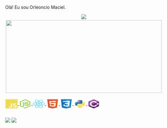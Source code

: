 Olá! Eu sou Orleoncio Maciel.

<div align="center">
  <a href="https://github.com/orleoncio-maciel">
  <img height="180em" src="https://github-readme-stats.vercel.app/api?username=orleoncio-maciel&show_icons=true&theme=dark&include_all_commits=true&count_private=true"/>
  <img height="233em" width="500em" src="https://github-readme-stats.vercel.app/api/top-langs/?username=orleoncio-maciel&layout=compact&langs_count=7&theme=dark"/>
</div>

<div style="display: inline_block"><br>
  <img align="center" alt="Orle-Js" height="30" width="40" src="https://raw.githubusercontent.com/devicons/devicon/master/icons/javascript/javascript-plain.svg">
  <img align="center" alt="Orle-Ts" height="30" width="40" src="https://raw.githubusercontent.com/devicons/devicon/master/icons/nodejs/nodejs-plain.svg">
  <img align="center" alt="Orle-React" height="30" width="40" src="https://raw.githubusercontent.com/devicons/devicon/master/icons/react/react-original.svg">
  <img align="center" alt="Orle-HTML" height="30" width="40" src="https://raw.githubusercontent.com/devicons/devicon/master/icons/html5/html5-original.svg">
  <img align="center" alt="Orle-CSS" height="30" width="40" src="https://raw.githubusercontent.com/devicons/devicon/master/icons/css3/css3-original.svg">
  <img align="center" alt="Orle-Python" height="30" width="40" src="https://raw.githubusercontent.com/devicons/devicon/master/icons/python/python-original.svg">
  <img align="center" alt="Orle-Csharp" height="30" width="40" src="https://raw.githubusercontent.com/devicons/devicon/master/icons/csharp/csharp-original.svg">
</div>

  ##

<div> 
  <a href="https://www.linkedin.com/in/rafaella-ballerini-45875016a" target="_blank"><img src="https://img.shields.io/badge/-LinkedIn-%230077B5?style=for-the-badge&logo=linkedin&logoColor=white" target="_blank"></a> 
  <a href="mailto:orleonciodev@hotmail.com" ><img src="https://img.shields.io/badge/Microsoft_Outlook-0078D4?style=for-the-badge&logo=microsoft-outlook&logoColor=white"></a>
 
  <!--![Snake animation](https://github.com/rafaballerini/rafaballerini/blob/output/github-contribution-grid-snake.svg)-->
 
</div>

